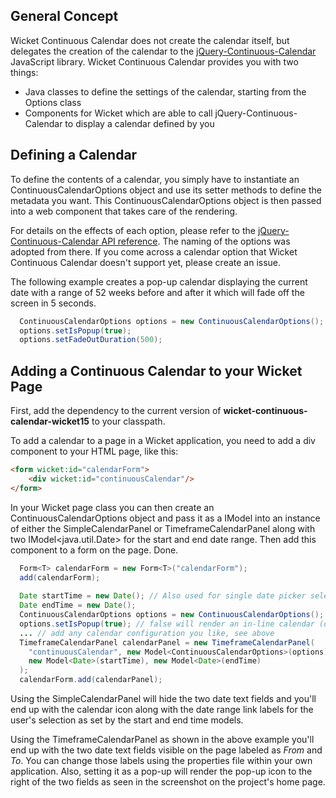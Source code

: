 

## General Concept ##

Wicket Continuous Calendar does not create the calendar itself, but delegates the creation of the calendar to the <a href='http://reaktor.github.com/jquery-continuous-calendar'>jQuery-Continuous-Calendar</a> JavaScript library. Wicket Continuous Calendar provides you with two things:
  * Java classes to define the settings of the calendar, starting from the Options class
  * Components for Wicket which are able to call jQuery-Continuous-Calendar to display a calendar defined by you

## Defining a Calendar ##

To define the contents of a calendar, you simply have to instantiate an ContinuousCalendarOptions object and use its setter methods to define the metadata you want. This ContinuousCalendarOptions object is then passed into a web component that takes care of the rendering.

For details on the effects of each option, please refer to the <a href='http://reaktor.github.com/jquery-continuous-calendar/#api_documentation'>jQuery-Continuous-Calendar API reference</a>. The naming of the options was adopted from there. If you come across a calendar option that Wicket Continuous Calendar doesn't support yet, please create an issue.

The following example creates a pop-up calendar displaying the current date with a range of 52 weeks before and after it which will fade off the screen in 5 seconds.

```java
  ContinuousCalendarOptions options = new ContinuousCalendarOptions();
  options.setIsPopup(true);
  options.setFadeOutDuration(500);
```

## Adding a Continuous Calendar to your Wicket Page ##
First, add the dependency to the current version of **wicket-continuous-calendar-wicket15** to your classpath.

To add a calendar to a page in a Wicket application, you need to add a div component to your HTML page, like this:
```html
<form wicket:id="calendarForm">
    <div wicket:id="continuousCalendar"/>
</form>
```

In your Wicket page class you can then create an ContinuousCalendarOptions object and pass it as a IModel into an instance of either the SimpleCalendarPanel or TimeframeCalendarPanel along with two IModel<java.util.Date> for the start and end date range. Then add this component to a form on the page. Done.
```java
  Form<T> calendarForm = new Form<T>("calendarForm");
  add(calendarForm);
  
  Date startTime = new Date(); // Also used for single date picker selection
  Date endTime = new Date();
  ContinuousCalendarOptions options = new ContinuousCalendarOptions();
  options.setIsPopup(true); // false will render an in-line calendar (default option)
  ... // add any calendar configuration you like, see above
  TimeframeCalendarPanel calendarPanel = new TimeframeCalendarPanel(
    "continuousCalendar", new Model<ContinuousCalendarOptions>(options),
    new Model<Date>(startTime), new Model<Date>(endTime)
  );
  calendarForm.add(calendarPanel);
```

Using the SimpleCalendarPanel will hide the two date text fields and you'll end up with the calendar icon along with the date range link labels for the user's selection as set by the start and end time models.

Using the TimeframeCalendarPanel as shown in the above example you'll end up with the two date text fields visible on the page labeled as _From_ and _To_. You can change those labels using the properties file within your own application. Also, setting it as a pop-up will render the pop-up icon to the right of the two fields as seen in the screenshot on the project's home page.
